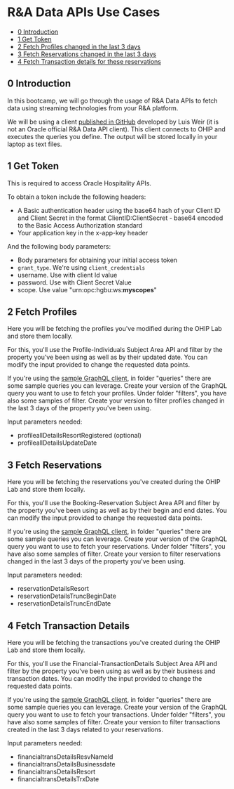 # R&A Data APIs Use Cases

* [0 Introduction](#0-introduction)
* [1 Get Token](#1-get-token)
* [2 Fetch Profiles changed in the last 3 days](#2-fetch-profiles)
* [3 Fetch Reservations changed in the last 3 days](#3-fetch-reservations)
* [4 Fetch Transaction details for these reservations](#4-fetch-transaction-details)

## 0 Introduction

In this bootcamp, we will go through the usage of R&A Data APIs to fetch data using streaming technologies from your R&A platform.

We will be using a client [published in GitHub](https://github.com/luisweir/rna-data-api-client) developed by Luis Weir (it is not an Oracle official R&A Data API client). This client connects to OHIP and executes the queries you define. The output will be stored locally in your laptop as text files.

## 1 Get Token

This is required to access Oracle Hospitality APIs.

To obtain a token include the following headers:

* A Basic authentication header using the base64 hash of your Client ID and Client Secret in the format ClientID:ClientSecret - base64 encoded to the Basic Access Authorization standard
* Your application key in the x-app-key header

And the following body parameters:

* Body parameters for obtaining your initial access token
* `grant_type`. We're using `client_credentials`
* username. Use with client Id value
* password. Use with Client Secret Value
* scope. Use value "urn:opc:hgbu:ws:__myscopes__"

## 2 Fetch Profiles

Here you will be fetching the profiles you've modified during the OHIP Lab and store them locally.

For this, you'll use the Profile-Individuals Subject Area API and filter by the property you've been using as well as by their updated date. You can modify the input provided to change the requested data points.

If you're using the [sample GraphQL client](https://github.com/luisweir/rna-data-api-client), in folder "queries" there are some sample queries you can leverage. Create your version of the GraphQL query you want to use to fetch your profiles. Under folder "filters", you have also some samples of filter. Create your version to filter profiles changed in the last 3 days of the property you've been using.

Input parameters needed:

* profileallDetailsResortRegistered (optional)
* profileallDetailsUpdateDate

## 3 Fetch Reservations

Here you will be fetching the reservations you've created during the OHIP Lab and store them locally.

For this, you'll use the Booking-Reservation Subject Area API and filter by the property you've been using as well as by their begin and end dates. You can modify the input provided to change the requested data points.

If you're using the [sample GraphQL client](https://github.com/luisweir/rna-data-api-client), in folder "queries" there are some sample queries you can leverage. Create your version of the GraphQL query you want to use to fetch your reservations. Under folder "filters", you have also some samples of filter. Create your version to filter reservations changed in the last 3 days of the property you've been using.

Input parameters needed:

* reservationDetailsResort
* reservationDetailsTruncBeginDate
* reservationDetailsTruncEndDate

## 4 Fetch Transaction Details

Here you will be fetching the transactions you've created during the OHIP Lab and store them locally.

For this, you'll use the Financial-TransactionDetails Subject Area API and filter by the property you've been using as well as by their business and transaction dates. You can modify the input provided to change the requested data points.

If you're using the [sample GraphQL client](https://github.com/luisweir/rna-data-api-client), in folder "queries" there are some sample queries you can leverage. Create your version of the GraphQL query you want to use to fetch your transactions. Under folder "filters", you have also some samples of filter. Create your version to filter transactions created in the last 3 days related to your reservations.

Input parameters needed:

* financialtransDetailsResvNameId
* financialtransDetailsBusinessdate
* financialtransDetailsResort
* financialtransDetailsTrxDate
